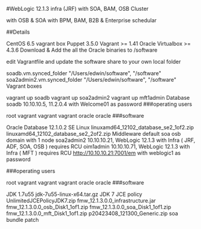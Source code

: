#WebLogic 12.1.3 infra (JRF) with SOA, BAM, OSB Cluster

with OSB & SOA with BPM, BAM, B2B & Enterprise schedular

##Details

CentOS 6.5 vagrant box
Puppet 3.5.0
Vagrant >= 1.41
Oracle Virtualbox >= 4.3.6
Download & Add the all the Oracle binaries to /software

edit Vagrantfile and update the software share to your own local folder

soadb.vm.synced_folder "/Users/edwin/software", "/software"
soa2admin2.vm.synced_folder "/Users/edwin/software", "/software"
Vagrant boxes

vagrant up soadb
vagrant up soa2admin2
vagrant up mft1admin
Database
soadb 10.10.10.5, 11.2.0.4 with Welcome01 as password
###operating users

root vagrant
vagrant vagrant
oracle oracle
###software

Oracle Database 12.1.0.2 SE Linux
linuxamd64_12102_database_se2_1of2.zip
linuxamd64_12102_database_se2_2of2.zip
Middleware
default soa osb domain with 1 node
soa2admin2 10.10.10.21, WebLogic 12.1.3 with Infra ( JRF, ADF, SOA, OSB ) requires RCU
oim1admin 10.10.10.71, WebLogic 12.1.3 with Infra ( MFT ) requires RCU
http://10.10.10.21:7001/em with weblogic1 as password

###operating users

root vagrant
vagrant vagrant
oracle oracle
###software

JDK 1.7u55 jdk-7u55-linux-x64.tar.gz
JDK 7 JCE policy UnlimitedJCEPolicyJDK7.zip
fmw_12.1.3.0.0_infrastructure.jar
fmw_12.1.3.0.0_osb_Disk1_1of1.zip
fmw_12.1.3.0.0_soa_Disk1_1of1.zip
fmw_12.1.3.0.0_mft_Disk1_1of1.zip
p20423408_121300_Generic.zip soa bundle patch